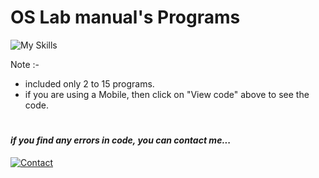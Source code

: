 
# OS Lab manual's Programs


![My Skills](https://skillicons.dev/icons?i=linux,bash)

Note :-
- included only 2 to 15 programs.
- if you are using a Mobile, then click on "View code" above to see the code.

#
#### _if you find any errors in code, you can contact me..._

[![Contact](https://img.shields.io/badge/WA-97234%2030561-lightgrey?style=for-the-badge&logo=whatsapp)](https://api.whatsapp.com/send?phone=919723430561&text=Hi)

